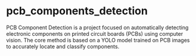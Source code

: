 # pcb_components_detection
PCB Component Detection is a project focused on automatically detecting electronic components on printed circuit boards (PCBs) using computer vision. The core method is based on a YOLO model trained on PCB images to accurately locate and classify components.
